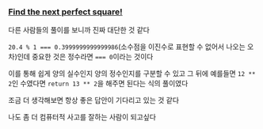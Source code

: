 ### [Find the next perfect square!](https://www.codewars.com/kata/56269eb78ad2e4ced1000013/train/javascript)

다른 사람들의 풀이를 보니까 진짜 대단한 것 같다

`20.4 % 1 === 0.3999999999999986`(소수점을 이진수로 표현할 수 없어서 나오는 오차)인데 중요한 것은 정수라면 `=== 0`이라는 것이다

이를 통해 쉽게 양의 실수인지 양의 정수인지를 구분할 수 있고 그 뒤에 예를들면 `12 ** 2`인 수였다면 `return 13 ** 2`을 해주면 된다는 식의 풀이였다

조금 더 생각해보면 항상 좋은 답안이 기다리고 있는 것 같다

나도 좀 더 컴퓨터적 사고를 잘하는 사람이 되고싶다
